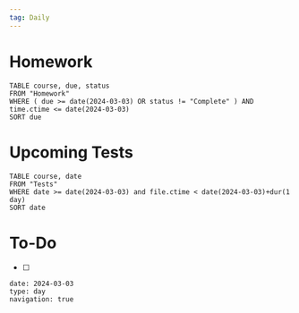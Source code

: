 ```yaml
---
tag: Daily
---
```

# Homework
```dataview
TABLE course, due, status
FROM "Homework" 
WHERE ( due >= date(2024-03-03) OR status != "Complete" ) AND time.ctime <= date(2024-03-03)
SORT due
```
# Upcoming Tests
```dataview
TABLE course, date
FROM "Tests" 
WHERE date >= date(2024-03-03) and file.ctime < date(2024-03-03)+dur(1 day)
SORT date
```
# To-Do
- [ ] 

```gEvent
date: 2024-03-03
type: day
navigation: true
```